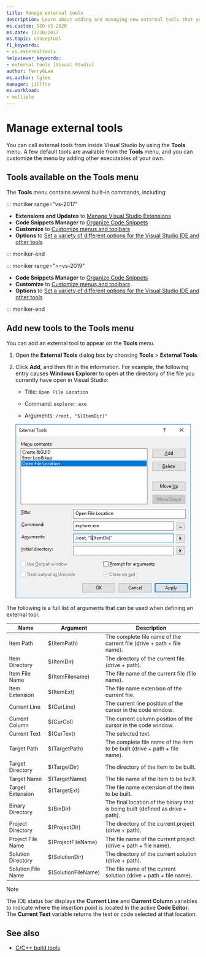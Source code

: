 ```yaml
---
title: Manage external tools
description: Learn about adding and managing new external tools that you can access through the Tools menu. 
ms.custom: SEO-VS-2020
ms.date: 11/20/2017
ms.topic: conceptual
f1_keywords:
- vs.externaltools
helpviewer_keywords:
- external tools [Visual Studio]
author: TerryGLee
ms.author: tglee
manager: jillfra
ms.workload:
- multiple
---
```

# Manage external tools

You can call external tools from inside Visual Studio by using the **Tools** menu. A few default tools are available from the **Tools** menu, and you can customize the menu by adding other executables of your own.

## Tools available on the Tools menu

The **Tools** menu contains several built-in commands, including:

::: moniker range="vs-2017"

* **Extensions and Updates** to [Manage Visual Studio Extensions](finding-and-using-visual-studio-extensions.md)
* **Code Snippets Manager** to [Organize Code Snippets](code-snippets.md)
* **Customize** to [Customize menus and toolbars](how-to-customize-menus-and-toolbars-in-visual-studio.md)
* **Options** to [Set a variety of different options for the Visual Studio IDE and other tools](reference/options-dialog-box-visual-studio.md)

::: moniker-end

::: moniker range=">=vs-2019"

* **Code Snippets Manager** to [Organize Code Snippets](code-snippets.md)
* **Customize** to [Customize menus and toolbars](how-to-customize-menus-and-toolbars-in-visual-studio.md)
* **Options** to [Set a variety of different options for the Visual Studio IDE and other tools](reference/options-dialog-box-visual-studio.md)

::: moniker-end

## Add new tools to the Tools menu

You can add an external tool to appear on the **Tools** menu.

1. Open the **External Tools** dialog box by choosing **Tools** > **External Tools**.

1. Click **Add**, and then fill in the information. For example, the following entry causes **Windows Explorer** to open at the directory of the file you currently have open in Visual Studio:

   * Title: `Open File Location`

   * Command: `explorer.exe`

   * Arguments: `/root, "$(ItemDir)"`

   ![External Tools dialog box](media/external-tools-dialog.png)

The following is a full list of arguments that can be used when defining an external tool:

|Name|Argument|Description|
|----------|--------------|-----------------|
|Item Path|$(ItemPath)|The complete file name of the current file (drive + path + file name).|
|Item Directory|$(ItemDir)|The directory of the current file (drive + path).|
|Item File Name|$(ItemFilename)|The file name of the current file (file name).|
|Item Extension|$(ItemExt)|The file name extension of the current file.|
|Current Line|$(CurLine)|The current line position of the cursor in the code window.|
|Current Column|$(CurCol)|The current column position of the cursor in the code window.|
|Current Text|$(CurText)|The selected text.|
|Target Path|$(TargetPath)|The complete file name of the item to be built (drive + path + file name).|
|Target Directory|$(TargetDir)|The directory of the item to be built.|
|Target Name|$(TargetName)|The file name of the item to be built.|
|Target Extension|$(TargetExt)|The file name extension of the item to be built.|
|Binary Directory|$(BinDir)|The final location of the binary that is being built (defined as drive + path).|
|Project Directory|$(ProjectDir)|The directory of the current project (drive + path).|
|Project File Name|$(ProjectFileName)|The file name of the current project (drive + path + file name).|
|Solution Directory|$(SolutionDir)|The directory of the current solution (drive + path).|
|Solution File Name|$(SolutionFileName)|The file name of the current solution (drive + path + file name).|

> [!NOTE]
> The IDE status bar displays the **Current Line** and **Current Column** variables to indicate where the insertion point is located in the active **Code Editor**. The **Current Text** variable returns the text or code selected at that location.

## See also

- [C/C++ build tools](/cpp/build/reference/c-cpp-build-tools)
